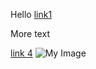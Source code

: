 Hello
[link1](https://something.com)

More text

[link 4](https://something.edu)
![My Image](https://something.edu/image.png)